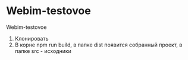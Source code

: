 # Webim-testovoe
Webim-testovoe

1. Клонировать
2. В корне npm run build, в папке dist появится собранный проект, в папке src - исходники
